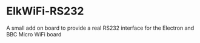 # ElkWiFi-RS232
A small add on board to provide a real RS232 interface for the Electron and BBC Micro WiFi board
